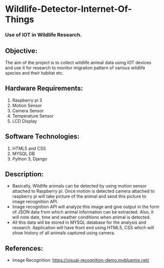 # Wildlife-Detector-Internet-Of-Things
### Use of IOT in Wildlife Research.

## Objective: 
   The aim of the project is to collect wildlife animal data using IOT devices and use it for research to monitor migration pattern of various wildlife species and their habitat etc.

## Hardware Requirements:
  1. Raspberry pi 3
  1. Motion Sensor
  1. Camera Sensor
  1. Temperature Sensor
  1. LCD Display

## Software Technologies:
   1. HTML5 and CSS
   1. MYSQL DB
   1. Python 3, Django

## Description:
   * Basically, Wildlife animals can be detected by using motion sensor attached to Raspberry pi. Once motion is detected camera attached to raspberry pi will take picture of the animal and send this picture to image recognition API. 
   * Image recognition API will analyze this image and give output in the form of JSON data from which animal information can be extracted. Also, it will note date, time and weather conditions when animal is detected.
   * All this data will be stored in MYSQL database for the analysis and research. Application will have front end using HTML5, CSS which will show history of all animals captured using camera.

## References:
 * Image Recognition:  https://visual-recognition-demo.mybluemix.net/



